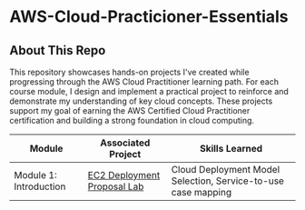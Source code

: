 # AWS-Cloud-Practicioner-Essentials

## About This Repo
This repository showcases hands-on projects I've created while progressing through the AWS Cloud Practitioner learning path. For each course module, I design and implement a practical project to reinforce and demonstrate my understanding of key cloud concepts. These projects support my goal of earning the AWS Certified Cloud Practitioner certification and building a strong foundation in cloud computing.

| Module                                         | Associated Project         | Skills Learned             |
|-----------------------------------------------|----------------------------|----------------------------|
| Module 1: Introduction      | <a href="https://github.com/BHelmss/Module_1:_EC2_Deployment_Proposal">EC2 Deployment Proposal Lab</a>| Cloud Deployment Model Selection, Service-to-use case mapping |
